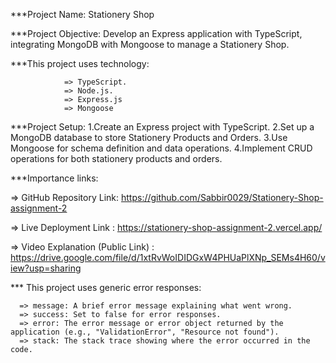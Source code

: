 \*\*\*Project Name: Stationery Shop

\*\*\*Project Objective:
Develop an Express application with TypeScript, integrating MongoDB with Mongoose to manage a Stationery Shop.

\*\*\*This project uses technology:

                => TypeScript.
                => Node.js.
                => Express.js
                => Mongoose

\*\*\*Project Setup:
1.Create an Express project with TypeScript.
2.Set up a MongoDB database to store Stationery Products and Orders.
3.Use Mongoose for schema definition and data operations.
4.Implement CRUD operations for both stationery products and orders.

\*\*\*Importance links:

=> GitHub Repository Link: https://github.com/Sabbir0029/Stationery-Shop-assignment-2

=> Live Deployment Link : https://stationery-shop-assignment-2.vercel.app/

=> Video Explanation (Public Link) : https://drive.google.com/file/d/1xtRvWoIDIDGxW4PHUaPlXNp_SEMs4H60/view?usp=sharing

\*\*\* This project uses generic error responses:

      => message: A brief error message explaining what went wrong.
      => success: Set to false for error responses.
      => error: The error message or error object returned by the application (e.g., "ValidationError", "Resource not found").
      => stack: The stack trace showing where the error occurred in the code.
